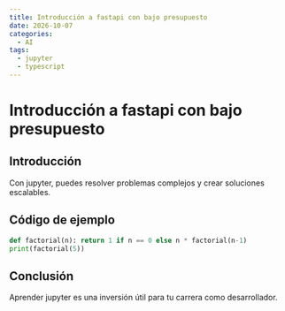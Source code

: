 ```yaml
---
title: Introducción a fastapi con bajo presupuesto
date: 2026-10-07
categories:
  - AI
tags:
  - jupyter
  - typescript
---
```


# Introducción a fastapi con bajo presupuesto

## Introducción

Con jupyter, puedes resolver problemas complejos y crear soluciones escalables.

## Código de ejemplo

```python
def factorial(n): return 1 if n == 0 else n * factorial(n-1)
print(factorial(5))
```

## Conclusión

Aprender jupyter es una inversión útil para tu carrera como desarrollador.